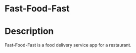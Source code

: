 # Fast-Food-Fast
<h1> Description </h1>
Fast-Food-Fast is a food delivery service app for a restaurant.

